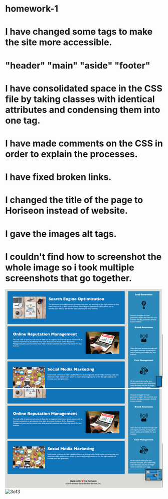 # homework-1
# I have changed some tags to make the site more accessible.
# "header" "main" "aside" "footer"

# I have consolidated space in the CSS file by taking classes with identical attributes and condensing them into one tag.

# I have made comments on the CSS in order to explain the processes.

# I have fixed broken links.

# I changed the title of the page to Horiseon instead of website.

# I gave the images alt tags.

# I couldn't find how to screenshot the whole image so i took multiple screenshots that go together.

![1of3](horiseonimages/screenshot1.png?raw=true "screenshot1")
![2of3](horiseonimages/screenshot2.png?raw=true "screenshot2")
![3of3](horiseonimages/screenshot3.png?raw=true "screenshot3")
